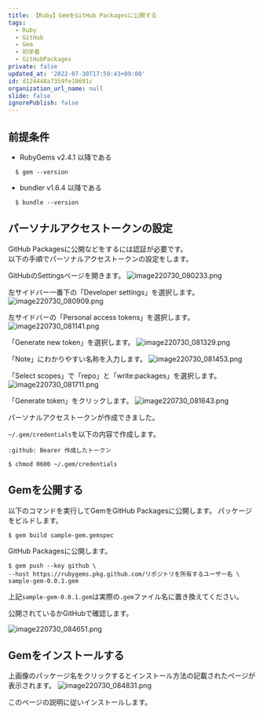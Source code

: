 ```yaml
---
title: 【Ruby】GemをGitHub Packagesに公開する
tags:
  - Ruby
  - GitHub
  - Gem
  - 初学者
  - GitHubPackages
private: false
updated_at: '2022-07-30T17:59:43+09:00'
id: d124448a7359fe18691c
organization_url_name: null
slide: false
ignorePublish: false
---
```

## 前提条件
* RubyGems v2.4.1 以降である
```:ターミナル
  $ gem --version 
```

* bundler v1.6.4 以降である
```:ターミナル
  $ bundle --version
```


## パーソナルアクセストークンの設定
GitHub Packagesに公開などをするには認証が必要です。  
以下の手順でパーソナルアクセストークンの設定をします。  

GitHubのSettingsページを開きます。
![image220730_080233.png](https://qiita-image-store.s3.ap-northeast-1.amazonaws.com/0/2342443/14c246e6-70d9-7fd7-3d05-0155e24eeb20.png)

左サイドバー一番下の「Developer settings」を選択します。
![image220730_080909.png](https://qiita-image-store.s3.ap-northeast-1.amazonaws.com/0/2342443/4e5c8cff-a85e-98b6-c83b-d5e379ba535f.png)

左サイドバーの「Personal access tokens」を選択します。
![image220730_081141.png](https://qiita-image-store.s3.ap-northeast-1.amazonaws.com/0/2342443/066fa4c1-de28-efb4-857c-e306db42bc4d.png)


「Generate new token」を選択します。
![image220730_081329.png](https://qiita-image-store.s3.ap-northeast-1.amazonaws.com/0/2342443/a2978e2c-1fd3-5caa-381a-98748e3f5f3a.png)


「Note」にわかりやすい名称を入力します。
![image220730_081453.png](https://qiita-image-store.s3.ap-northeast-1.amazonaws.com/0/2342443/19690a42-56b8-d8e6-f337-c9f4a96dad66.png)


「Select scopes」で「repo」と「write:packages」を選択します。
![image220730_081711.png](https://qiita-image-store.s3.ap-northeast-1.amazonaws.com/0/2342443/ac65a36e-a0f2-f8bd-407d-b3a66e24f1bb.png)

「Generate token」をクリックします。
![image220730_081643.png](https://qiita-image-store.s3.ap-northeast-1.amazonaws.com/0/2342443/0ac81b28-5b93-9499-bbb2-96ce63a8f99f.png)

パーソナルアクセストークンが作成できました。

`~/.gem/credentials`を以下の内容で作成します。
```~/.gem/credentials
:github: Bearer 作成したトークン
```
```:ターミナル
$ chmod 0600 ~/.gem/credentials
```

## Gemを公開する
以下のコマンドを実行してGemをGitHub Packagesに公開します。
パッケージをビルドします。
```:ターミナル
$ gem build sample-gem.gemspec
```

GitHub Packagesに公開します。
```:ターミナル
$ gem push --key github \
--host https://rubygems.pkg.github.com/リポジトリを所有するユーザー名 \
sample-gem-0.0.1.gem
```
上記`sample-gem-0.0.1.gem`は実際の`.gem`ファイル名に置き換えてください。

公開されているかGitHubで確認します。

![image220730_084651.png](https://qiita-image-store.s3.ap-northeast-1.amazonaws.com/0/2342443/92f134f7-c7bd-e444-03f3-25fbb59cfb26.png)


## Gemをインストールする
上画像のパッケージ名をクリックするとインストール方法の記載されたページが表示されます。
![image220730_084831.png](https://qiita-image-store.s3.ap-northeast-1.amazonaws.com/0/2342443/d517264d-4b39-c26c-99ba-6dc0712e4508.png)


このページの説明に従いインストールします。
